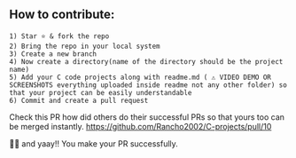## How to contribute:

```
1) Star ⭐ & fork the repo
2) Bring the repo in your local system
3) Create a new branch 
4) Now create a directory(name of the directory should be the project name)
5) Add your C code projects along with readme.md ( ⚠️ VIDEO DEMO OR SCREENSHOTS everything uploaded inside readme not any other folder) so that your project can be easily understandable
6) Commit and create a pull request
```
Check this PR how did others do their successful PRs so that yours too can be merged instantly.
https://github.com/Rancho2002/C-projects/pull/10


🥳🥳 and yaay!! You make your PR successfully.<br>
